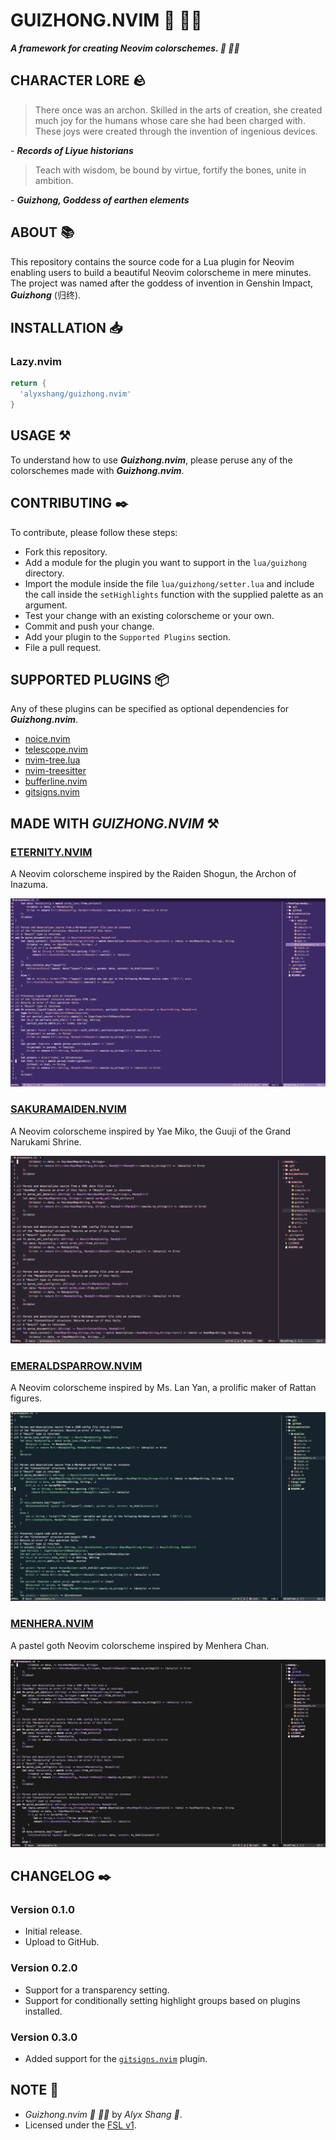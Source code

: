 # GUIZHONG.NVIM :nail_care: :woman_technologist:

***A framework for creating Neovim colorschemes. :nail_care: :woman_technologist:***

## CHARACTER LORE :rock:

> There once was an archon. Skilled in the arts of creation, she created much joy for the humans whose care she had been charged with.
> These joys were created through the invention of ingenious devices. 

\- ***Records of Liyue historians***

> Teach with wisdom, be bound by virtue, fortify the bones, unite in ambition.

\- ***Guizhong, Goddess of earthen elements***

## ABOUT :books:

This repository contains the source code for a Lua plugin for Neovim enabling users to build a beautiful Neovim colorscheme in mere minutes.
The project was named after the goddess of invention in Genshin Impact, ***Guizhong*** (归终).

## INSTALLATION :inbox_tray:

### Lazy.nvim

```Lua
return {
  'alyxshang/guizhong.nvim'
}
```

## USAGE :hammer_and_pick:

To understand how to use ***Guizhong.nvim***, please peruse any of the colorschemes made with ***Guizhong.nvim***.

## CONTRIBUTING :black_nib:

To contribute, please follow these steps:

- Fork this repository.
- Add a module for the plugin you want to support in the `lua/guizhong` directory.
- Import the module inside the file `lua/guizhong/setter.lua` and include the call inside the `setHighlights` function with the supplied palette as an argument.
- Test your change with an existing colorscheme or your own.
- Commit and push your change.
- Add your plugin to the `Supported Plugins` section.
- File a pull request.

## SUPPORTED PLUGINS :package:

Any of these plugins can be specified as optional dependencies for ***Guizhong.nvim***.

- [noice.nvim](https://github.com/folke/noice.nvim)
- [telescope.nvim](https://github.com/nvim-telescope/telescope.nvim)
- [nvim-tree.lua](https://github.com/nvim-tree/nvim-tree.lua)
- [nvim-treesitter](https://github.com/nvim-treesitter/nvim-treesitter)
- [bufferline.nvim](https://github.com/akinsho/bufferline.nvim)
- [gitsigns.nvim](https://github.com/lewis6991/gitsigns.nvim)

## MADE WITH ***GUIZHONG.NVIM*** :hammer_and_pick:

### [ETERNITY.NVIM](https://github.com/alyxshang/eternity.nvim)

A Neovim colorscheme inspired by the Raiden Shogun, the Archon of Inazuma.

<p align="center">
 <img src="https://github.com/alyxshang/eternity.nvim/blob/main/images/screenie.png"/>
</p>


### [SAKURAMAIDEN.NVIM](https://github.com/alyxshang/sakuramaiden.nvim)

A Neovim colorscheme inspired by Yae Miko, the Guuji of the Grand Narukami Shrine.

<p align="center">
 <img src="https://github.com/alyxshang/sakuramaiden.nvim/blob/main/images/screenie.png"/>
</p>

### [EMERALDSPARROW.NVIM](https://github.com/alyxshang/emeraldsparrow.nvim)

A Neovim colorscheme inspired by Ms. Lan Yan, a prolific maker of Rattan figures.

<p align="center">
 <img src="https://github.com/alyxshang/emeraldsparrow.nvim/blob/main/images/screenie.png"/>
</p>


### [MENHERA.NVIM](https://github.com/alyxshang/menhera.nvim)

A pastel goth Neovim colorscheme inspired by Menhera Chan.

<p align="center">
 <img src="https://github.com/alyxshang/menhera.nvim/blob/main/images/screenie.png"/>
</p>

## CHANGELOG :black_nib:

### Version 0.1.0

- Initial release.
- Upload to GitHub.

### Version 0.2.0

- Support for a transparency setting.
- Support for conditionally setting highlight groups based on plugins installed.

### Version 0.3.0

- Added support for the [`gitsigns.nvim`](https://github.com/lewis6991/gitsigns.nvim) plugin.

## NOTE :scroll:

- *Guizhong.nvim :nail_care: :woman_technologist:* by *Alyx Shang :black_heart:*.
- Licensed under the [FSL v1](https://github.com/alyxshang/fair-software-license).
